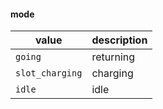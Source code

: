 #### mode

| value           | description |
| --------------- | ----------- |
| `going`         | returning   |
| `slot_charging` | charging    |
| `idle`          | idle        |
